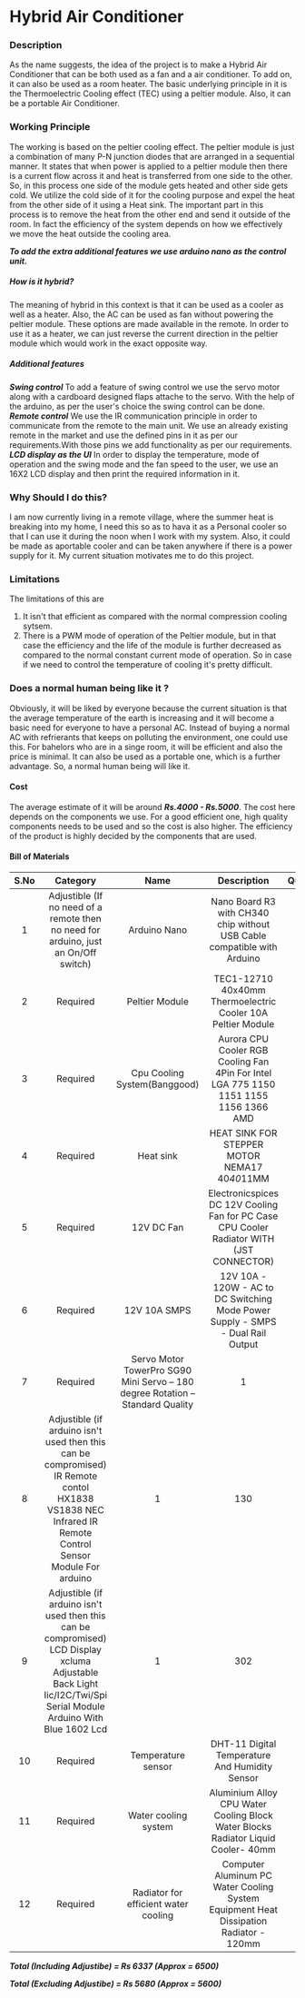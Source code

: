 # Hybrid Air Conditioner
### Description
As the name suggests, the idea of the project is to make a Hybrid Air Conditioner that can be both used as a fan and a air conditioner. To add on, it can also be used as a room heater. The basic underlying principle in it is the Thermoelectric Cooling effect (TEC) using a peltier module. Also, it can be a portable Air Conditioner.

### Working Principle
The working is based on the peltier cooling effect. The peltier module is just a combination of many P-N junction diodes that are arranged in a sequential manner. It states that when power is applied to a peltier module then there is a current flow across it and heat is transferred from one side to the other. So, in this process one side of the module gets heated and other side gets cold. We utilize the cold side of it for the cooling purpose and expel the heat from the other side of it using a Heat sink. The important part in this process is to remove the heat from the other end and send it outside of the room. In fact the efficiency of the system depends on how we effectively we move the heat outside the cooling area. 

***To add the extra additional features we use arduino nano as the control unit.***

##### How is it hybrid?
The meaning of hybrid in this context is that it can be used as a cooler as well as a heater. Also, the AC can be used as fan without powering the peltier module. These options are made available in the remote. In order to use it as a heater, we can just reverse the current direction in the peltier module which would work in the exact opposite way.

##### Additional features
***Swing control***
To add a feature of swing control we use the servo motor along with a cardboard designed flaps attache to the servo. With the help of the arduino, as per the user's choice the swing control can be done.
***Remote control***
We use the IR communication principle in order to communicate from the remote to the main unit. We use an already existing remote in the market and use the defined pins in it as per our requirements.With those pins we add functionality as per our requirements.
***LCD display as the UI***
In order to display the temperature, mode of operation and the swing mode and the fan speed to the user, we use an 16X2 LCD display and then print the required information in it.

### Why Should I do this?
I am now currently living in a remote village, where the summer heat is breaking into my home, I need this so as to hava it as a Personal cooler so that I can use it during the noon when I work with my system. Also, it could be made as aportable cooler and can be taken anywhere if there is a power supply for it. My current situation motivates me to do this project.

### Limitations
The limitations of this are
1. It isn't that efficient as compared with the normal compression cooling sytsem.
2. There is a PWM mode of operation of the Peltier module, but in that case the efficiency and the life of the module is further decreased as compared to the normal constant current mode of operation. So in case if we need to control the temperature of cooling it's pretty difficult.

### Does a normal human being like it ?
Obviously, it will be liked by everyone because the current situation is that the average temperature of the earth is increasing and it will become a basic need for everyone to have a personal AC. Instead of buying a normal AC with refrierants that keeps on polluting the environment, one could use this. For bahelors who are in a singe room, it will be efficient and also the price is minimal. It can also be used as a portable one, which is a further advantage. So, a normal human being will like it.

#### Cost
The average estimate of it will be around ***Rs.4000 - Rs.5000***. The cost here depends on the components we use. For a good efficient one, high quality components needs to be used and so the cost is also higher. The efficiency of the product is highly decided by the components that are used.

#### Bill of Materials
|S.No|	Category|	Name|	Description|	Quantity|	Cost|	Price|
|:----:|:----:|:----:|:----:|:----:|:----:|:----:|
|1|	Adjustible (If no need of a remote then no need for arduino, just an On/Off switch)|Arduino Nano|	Nano Board R3 with CH340 chip without USB Cable compatible with Arduino|	1	|220|	220|
|2|	Required|	Peltier Module|	TEC1-12710 40x40mm Thermoelectric Cooler 10A Peltier Module|	3	|350|	1050|
|3|	Required|	Cpu Cooling System(Banggood)|	Aurora CPU Cooler RGB Cooling Fan 4Pin For Intel LGA 775 1150 1151 1155 1156 1366 AMD|	1|	1294|	1294|
|4|	Required|	Heat sink|	HEAT SINK FOR STEPPER MOTOR NEMA17 40*40*11MM|	2	|177|	354|
|5|	Required|	12V DC Fan|	Electronicspices DC 12V Cooling Fan for PC Case CPU Cooler Radiator WITH (JST CONNECTOR)|	3|	185|	555|
|6| Required|	12V 10A SMPS|	12V 10A - 120W - AC to DC Switching Mode Power Supply - SMPS - Dual Rail Output|	1|	520	|520|
|7|	Required|	Servo Motor	TowerPro SG90 Mini Servo – 180 degree Rotation – Standard Quality	|1|	100|	100|
|8|	Adjustible (if arduino isn't used then this can be compromised)	IR Remote contol	HX1838 VS1838 NEC Infrared IR Remote Control Sensor Module For arduino|	1|	130|	130|
|9|	Adjustible (if arduino isn't used then this can be compromised)	LCD Display	xcluma Adjustable Back Light Iic/I2C/Twi/Spi Serial Module Arduino With Blue 1602 Lcd|	1|	302|	302|
|10|	Required|	Temperature sensor|	DHT-11 Digital Temperature And Humidity Sensor|	1|	100|	100|
|11|	Required|	Water cooling system|	Aluminium Alloy CPU Water Cooling Block Water Blocks Radiator Liquid Cooler- 40mm|	1	|417|	417|
|12|	Required|	Radiator for efficient water cooling|	Computer Aluminum PC Water Cooling System Equipment Heat Dissipation Radiator - 120mm|	1|	1295|	1295|
						
***Total (Including Adjustibe) = Rs 6337 (Approx = 6500)***

***Total (Excluding Adjustibe) = Rs 5680 (Approx = 5600)***	



